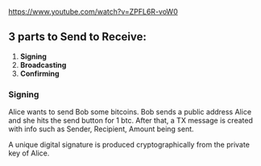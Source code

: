 
https://www.youtube.com/watch?v=ZPFL6R-voW0

## 3 parts to Send to Receive:
1. **Signing**
2. **Broadcasting** 
3. **Confirming**

### Signing
Alice wants to send Bob some bitcoins. Bob sends a public address Alice and she hits the send button for 1 btc. After that, a TX message is created with info such as Sender, Recipient, Amount being sent. 

A unique digital signature is produced cryptographically from the private key of Alice.